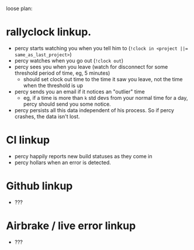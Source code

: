 loose plan:


# rallyclock linkup.

- percy starts watching you when you tell him to (`!clock in <project ||= same_as_last_project>`)
- percy watches when you go out (`!clock out`)
- percy sees you when you leave (watch for disconnect for some threshold period of time, eg, 5 minutes) 
  * should set clock out time to the time it saw you leave, not the time when
    the threshold is up
- percy sends you an email if it notices an "outlier" time
  * eg, if a time is more than `k` std devs from your normal time for a day,
    percy should send you some notice.
- percy persists all this data independent of his process. So if percy crashes,
  the data isn't lost.

# CI linkup 

- percy happily reports new build statuses as they come in
- percy hollars when an error is detected.

# Github linkup

- ???

# Airbrake / live error linkup

- ???
